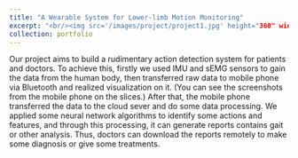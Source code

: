 ```yaml
---
title: "A Wearable System for Lower-limb Motion Monitoring"
excerpt: "<br/><img src='/images/project/project1.jpg' height="360" width="481"/>"
collection: portfolio
---
```


Our project aims to build a rudimentary action detection system for patients and doctors. To achieve this, firstly we used IMU and sEMG sensors to gain the data from the human body, then transferred raw data to mobile phone via Bluetooth and realized visualization on it. (You can see the screenshots from the mobile phone on the slices.) After that, the mobile phone transferred the data to the cloud sever and do some data processing. We applied some neural network algorithms to identify some actions and features, and through this processing, it can generate reports contains gait or other analysis. Thus, doctors can download the reports remotely to make some diagnosis or give some treatments. 
